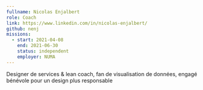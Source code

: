 ```yaml
---
fullname: Nicolas Enjalbert
role: Coach
link: https://www.linkedin.com/in/nicolas-enjalbert/
github: nenj
missions:
  - start: 2021-04-08
    end: 2021-06-30
    status: independent
    employer: NUMA
---
```


Designer de services & lean coach, fan de visualisation de données, engagé bénévole pour un design plus responsable
